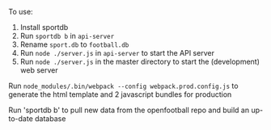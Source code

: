 To use:

1. Install sportdb
2. Run `sportdb b` in `api-server` 
3. Rename `sport.db` to `football.db`
4. Run `node ./server.js` in `api-server` to start the API server
5. Run `node ./server.js` in the master directory to start the (development) web server

Run `node_modules/.bin/webpack --config webpack.prod.config.js` to generate the html template and 2 javascript bundles for production 

Run 'sportdb b' to pull new data from the openfootball repo and build an up-to-date database